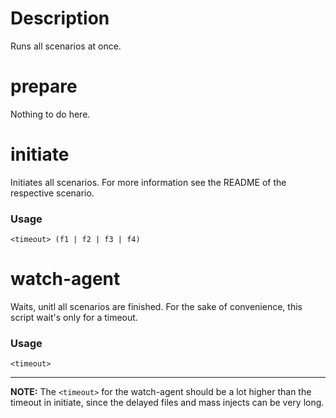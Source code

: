 # Description
Runs all scenarios at once.

# prepare
Nothing to do here.

# initiate
Initiates all scenarios. For more information see the README of the respective scenario.

### Usage
```
<timeout> (f1 | f2 | f3 | f4)
```

# watch-agent
Waits, unitl all scenarios are finished. For the sake of convenience, this script wait's only for a timeout.

### Usage
```
<timeout>
```

---

**NOTE:** The `<timeout>` for the watch-agent should be a lot higher than the timeout in initiate, since the delayed files and mass injects can be very long.
